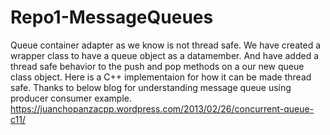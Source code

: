 # Repo1-MessageQueues
Queue container adapter as we know is not thread safe.
We have created a wrapper class to have a queue object as a datamember. And have added a thread safe behavior to the push and pop methods on a our new queue class object.
Here is a C++ implementaion for how it can be made thread safe.
Thanks to below blog for understanding message queue using producer consumer example.
https://juanchopanzacpp.wordpress.com/2013/02/26/concurrent-queue-c11/
